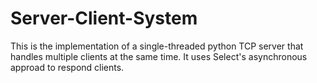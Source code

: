 # Server-Client-System
This is the implementation of a single-threaded python TCP server that handles multiple clients at the same time. It uses Select's asynchronous approad to respond clients.
